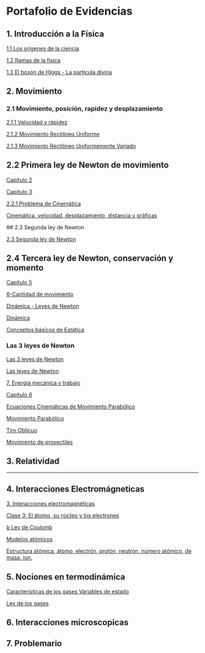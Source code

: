 

# Portafolio de Evidencias

## 1. Introducción a la Física

[1.1 Los orígenes de la ciencia](Homework/Video%20Notes/1.%20Física%20General/1.%20Carl%20Sagan%20-%20Los%20orígenes%20de%20la%20ciencia.md#1.1%20Los%20orígenes%20de%20la%20ciencia)

<div style="page-break-after: always;"></div>

[1.2 Ramas de la física](Homework/Video%20Notes/1.%20Física%20General/2.%20Ramas%20de%20la%20física.md#1.2%20Ramas%20de%20la%20física)

<div style="page-break-after: always;"></div>

[1.3 El bosón de Higgs - La partícula divina](Homework/Video%20Notes/1.%20Física%20General/3.%20El%20bosón%20de%20Higgs%20-%20La%20partícula%20divina.md#1.3%20El%20bosón%20de%20Higgs%20-%20La%20partícula%20divina)

<div style="page-break-after: always;"></div>
<div style="page-break-after: always;"></div>

## 2. Movimiento

### 2.1 Movimiento, posición, rapidez y desplazamiento


[2.1.1 Velocidad y rápidez](Homework/Video%20Notes/2.%20Mecánica/1.%20Movimiento,%20posición,%20rapidez%20y%20desplazamiento/1.%20Velocidad%20y%20rápidez.md#2.1.1%20Velocidad%20y%20rápidez)

<div style="page-break-after: always;"></div>

[2.1.2 Movimiento Rectilineo Uniforme](Homework/Video%20Notes/2.%20Mecánica/1.%20Movimiento,%20posición,%20rapidez%20y%20desplazamiento/2.%20Movimiento%20Rectilineo%20Uniforme.md#2.1.2%20Movimiento%20Rectilineo%20Uniforme)

<div style="page-break-after: always;"></div>

[2.1.3 Movimiento Rectilineo Uniformemente Variado](Homework/Video%20Notes/2.%20Mecánica/1.%20Movimiento,%20posición,%20rapidez%20y%20desplazamiento/3.%20Movimiento%20Rectilineo%20Uniformemente%20Variado.md#2.1.3%20Movimiento%20Rectilineo%20Uniformemente%20Variado)

<div style="page-break-after: always;"></div>
<div style="page-break-after: always;"></div>

## 2.2 Primera ley de Newton de movimiento


[Capítulo 2](Homework/Resúmenes%20Hewitt/2-Primera%20ley%20de%20Newton%20de%20movimiento%20-%20Inercia.md#Capítulo%202)

[Capítulo 3](Homework/Resúmenes%20Hewitt/3-Movimiento%20líneal.md#Capítulo%203)

[2.2.1 Problema de Cinemática](Homework/Video%20Notes/2.%20Mecánica/2.%20Primera%20ley%20de%20Newton/1.%20Cinemática%20-%20Problema.md#2.2.1%20Problema%20de%20Cinemática)

<div style="page-break-after: always;"></div>

[Cinemática, velocidad, desplazamiento, distancia y gráficas](Homework/Video%20Notes/2.%20Mecánica/2.%20Primera%20ley%20de%20Newton/2.%20Cinemática%20-%20Academia%20Internet.md#Cinemática,%20velocidad,%20desplazamiento,%20distancia%20y%20gráficas)

<div style="page-break-after: always;"></div>
## 2.3 Segunda ley de Newton

[2.3 Segunda ley de Newton](Homework/Resúmenes%20Hewitt/4-Segunda%20ley%20de%20Newton.md#Capítulo%204)

## 2.4 Tercera ley de Newton, conservación y momento

[Capítulo 5](Homework/Resúmenes%20Hewitt/5-Tercera%20ley%20de%20Newton.md#Capítulo%205)

[6-Cantidad de movimiento](Homework/Resúmenes%20Hewitt/6-Cantidad%20de%20movimiento.md)
<div style="page-break-after: always;"></div>


[Dinámica - Leyes de Newton](Homework/Video%20Notes/2.%20Mecánica/3.%20Segunda%20ley%20de%20Newton/1.%20Dinámica%20-%20Biofísica%20CBC.md#Dinámica%20-%20Leyes%20de%20Newton)

<div style="page-break-after: always;"></div>

[Dinámica](Homework/Video%20Notes/2.%20Mecánica/3.%20Segunda%20ley%20de%20Newton/2.%20Dinámica.md#Dinámica)

<div style="page-break-after: always;"></div>

[Conceptos básicos de Estática](Homework/Video%20Notes/2.%20Mecánica/3.%20Segunda%20ley%20de%20Newton/3.%20Estática.md#Conceptos%20básicos%20de%20Estática)

<div style="page-break-after: always;"></div>
<div style="page-break-after: always;"></div>

### Las 3 leyes de Newton

[Las 3 leyes de Newton](Homework/Video%20Notes/2.%20Mecánica/4.%20Las%203%20leyes%20de%20Newton/1.%20Las%203%20leyes%20de%20Newton.md#Las%203%20leyes%20de%20Newton)

<div style="page-break-after: always;"></div>

[Las leyes de Newton](Homework/Video%20Notes/2.%20Mecánica/4.%20Las%203%20leyes%20de%20Newton/2.%20Las%20leyes%20de%20Newton.md#Las%20leyes%20de%20Newton)

<div style="page-break-after: always;"></div>

<div style="page-break-after: always;"></div>


[7. Energía mecánica y trabajo](Homework/Resúmenes%20Hewitt/7-Energía.md#7.%20Energía%20mecánica%20y%20trabajo)

[Capítulo 8](Homework/Resúmenes%20Hewitt/8-Movimiento%20rotacional.md#Capítulo%208)

[Ecuaciones Cinemáticas de Movimiento Parabólico](Homework/Video%20Notes/2.%20Mecánica/5.%20Movimiento%20y%20trabajo/1.%20Movimiento%20Parábolico%20-%20Ecuaciones.md#Ecuaciones%20Cinemáticas%20de%20Movimiento%20Parabólico)

<div style="page-break-after: always;"></div>

[Movimiento Parabólico](Homework/Video%20Notes/2.%20Mecánica/5.%20Movimiento%20y%20trabajo/2.%20Movimento%20Parábolico.md#Movimiento%20Parabólico)

<div style="page-break-after: always;"></div>

[Tiro Oblicuo](Homework/Video%20Notes/2.%20Mecánica/5.%20Movimiento%20y%20trabajo/3.%20Tiro%20oblicuo.md#Tiro%20Oblicuo)

<div style="page-break-after: always;"></div>

[Movimiento de proyectiles](Homework/Video%20Notes/2.%20Mecánica/5.%20Movimiento%20y%20trabajo/4.%20Movimiento%20de%20Proyectiles%20-%20Explicación%20y%20fórmulas.md#Movimiento%20de%20proyectiles)

<div style="page-break-after: always;"></div>

## 3. Relatividad



---
## 4. Interacciones Electromágneticas

[3. Interacciones electromagnéticas](Homework/Video%20Notes/3.%20Electricidad%20y%20magnetismo/1.%20Carga%20eléctrica.md#3.%20Interacciones%20electromagnéticas)

<div style="page-break-after: always;"></div>

[Clase 3: El átomo, su núcleo y los electrones](Homework/Video%20Notes/3.%20Electricidad%20y%20magnetismo/2.%20Clase%203.%20El%20átomo,%20su%20núcleo%20y%20los%20electrones.md#Clase%203:%20El%20átomo,%20su%20núcleo%20y%20los%20electrones)

<div style="page-break-after: always;"></div>

[b Ley de Coulomb](Homework/Video%20Notes/3.%20Electricidad%20y%20magnetismo/3.%20Electroestática%20-%20Teoría%20de%20Coulomb.md#b%20Ley%20de%20Coulomb)

<div style="page-break-after: always;"></div>

[Modelos atómicos](Homework/Video%20Notes/3.%20Electricidad%20y%20magnetismo/4.%20Modelos%20atómicos.md#Modelos%20atómicos)

<div style="page-break-after: always;"></div>

[Estructura atómica, átomo, electrón, protón, neutrón, número atómico, de masa, ion.](Homework/Video%20Notes/3.%20Electricidad%20y%20magnetismo/5.%20Estructura%20atómica.md#Estructura%20atómica,%20átomo,%20electrón,%20protón,%20neutrón,%20número%20atómico,%20de%20masa,%20ion.)

<div style="page-break-after: always;"></div>

## 5. Nociones en termodinámica

[Características de los gases Variables de estado](Homework/Video%20Notes/4.%20Termodinamica/1.%20Características%20de%20los%20gases%20Variables%20de%20estado.md#Características%20de%20los%20gases%20Variables%20de%20estado)

[Ley de los gases](Homework/Video%20Notes/4.%20Termodinamica/2.%20Ley%20de%20los%20gases.md#Ley%20de%20los%20gases)
<div style="page-break-after: always;"></div>

## 6. Interacciones microscopicas

<div style="page-break-after: always;"></div>

## 7. Problemario